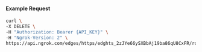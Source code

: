 <!-- Code generated for API Clients. DO NOT EDIT. -->

#### Example Request

```bash
curl \
-X DELETE \
-H "Authorization: Bearer {API_KEY}" \
-H "Ngrok-Version: 2" \
https://api.ngrok.com/edges/https/edghts_2zJYe66ySXBbAj19ba86qU8CxFR/routes/edghtsrt_2zJYe2xbQGr9Dn4Btv1iAl3Sq44/saml
```
